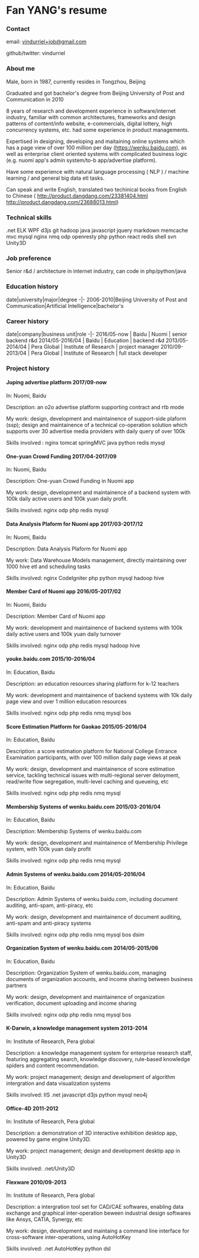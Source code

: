 # Fan YANG's resume

### Contact
email: vindurriel+job@gmail.com

github/twitter: vindurriel

### About me

Male, born in 1987, currently resides in Tongzhou, Beijing

Graduated and got bachelor's degree from Beijing University of Post and Communication in 2010

8 years of research and development experience in software/internet industry, familiar with common architectures, frameworks and design patterns of content/info website,
e-commercials, digital lottery, high concurrency systems, etc. had some experience in product managements.

Expertised in designing, developing and maitaining online systems which has a page view of over 100 million per day (https://wenku.baidu.com), as well as enterprise client oriented systems
 with complicated business logic (e.g. nuomi app's admin system/to-b app/advertise platform).

Have some experience with natural language processing ( NLP ) / machine learning / and general big data etl tasks.

Can speak and write English, translated two techinical books from English to Chinese ( http://product.dangdang.com/23381404.html http://product.dangdang.com/23688013.html)

### Technical skills

.net ELK WPF d3js git hadoop java javascript jquery markdown memcache mvc mysql nginx nmq odp openresty php python react redis shell svn Unity3D

### Job preference
Senior r&d / architecture in internet industry, can code in php/python/java

### Education history
date|university|major|degree
-|-
2006-2010|Beijing University of Post and Communication|Artificial Intelligence|bachelor's

### Career history 
date|company|business unit|role
-|-
2016/05-now | Baidu | Nuomi | senior backend r&d
2014/05-2016/04 | Baidu | Education | backend r&d
2013/05-2014/04 | Pera Global | Institute of Research | project manager
2010/09-2013/04 | Pera Global | Institute of Research | full stack developer

### Project history

#### Juping advertise platform 2017/09-now
In: Nuomi, Baidu

Description: an o2o advertise platform supporting contract and rtb mode

My work: design, development and maintainence of support-side plaform (ssp);
design and maintainence of a technical co-operation solution which supports over 30 advertise media providers with daily query of over 100k 

Skills involved : nginx tomcat springMVC java python redis mysql

#### One-yuan Crowd Funding 2017/04-2017/09

In: Nuomi, Baidu

Description: One-yuan Crowd Funding in Nuomi app

My work: design, development and maintainence of a backend system with 100k daily active users and 100k yuan daily profit.

Skills involved: nginx odp php redis mysql

#### Data Analysis Plaform for Nuomi app 2017/03-2017/12

In: Nuomi, Baidu

Description: Data Analysis Plaform for Nuomi app 

My work: Data Warehouse Models management, directly maintaining over 1000 hive etl and scheduling tasks

Skills involved: nginx CodeIgniter php python mysql hadoop hive 

#### Member Card of Nuomi app 2016/05-2017/02

In: Nuomi, Baidu

Description: Member Card of Nuomi app 

My work: development and maintainence of backend systems with 100k daily active users and 100k yuan daily turnover

Skills involved: nginx odp php redis mysql hadoop hive

#### youke.baidu.com 2015/10-2016/04

In:  Education, Baidu

Description: an education resources sharing platform for k-12 teachers

My work: development and maintainence of backend systems with 10k daily page view and over 1 million education resources

Skills involved: nginx odp php redis nmq mysql bos

#### Score Estimation Platform for Gaokao 2015/05-2016/04

In:  Education, Baidu

Description: a score estimation platform for National College Entrance Examination participants, with over 100 million daily page views at peak

My work: design, development and maintainence of score estimation service, tackling technical issues with multi-regional server deloyment, read/write flow segregation, multi-level caching and queueing, etc

Skills involved: nginx odp php redis nmq mysql

#### Membership Systems of wenku.baidu.com 2015/03-2016/04

In:  Education, Baidu

Description: Membership Systems of wenku.baidu.com

My work:  design, development and maintainence of Membership Privilege system, with 100k yuan daily profit

Skills involved: nginx odp php redis nmq mysql

#### Admin Systems of wenku.baidu.com 2014/05-2016/04

In:  Education, Baidu

Description: Admin Systems of wenku.baidu.com, including document auditing, anti-spam, anti-piracy, etc

My work: design, development and maintainence of document auditing, anti-spam and anti-piracy systems

Skills involved: nginx odp php redis nmq mysql bos dsim

#### Organization System of wenku.baidu.com 2014/05-2015/06

In:  Education, Baidu

Description: Organization System of wenku.baidu.com, managing documents of organization accounts, and income sharing between business partners

My work: design, development and maintainence of organization verification, document uploading and income sharing

Skills involved: nginx odp php redis nmq mysql bos

#### K-Darwin, a knowledge management system 2013-2014

In: Institute of Research, Pera global

Description: a knowledge management system for enterprise research staff, featuring aggregating search, knowledge discovery, rule-based knowledge spiders and content recommendation.

My work: project management; design and development of algorithm intergration and data visualization systems

Skills involved: IIS .net javascript d3js python mysql neo4j

#### Office-4D 2011-2012

In: Institute of Research, Pera global

Description: a demonstration of 3D interactive exhibition desktop app, powered by game engine Unity3D.

My work: project management; design and development desktip app in Unity3D

Skills involved: .net/Unity3D

#### Flexware 2010/09-2013

In: Institute of Research, Pera global

Description: a intergration tool set for CAD/CAE softwares, enabling data exchange and graphical inter-operation beween industrial design softwares like Ansys, CATIA, Synergy, etc

My work: design, development and maintaing a command line interface for cross-software inter-operations, using AutoHotKey

Skills involved: .net AutoHotKey python dsl
